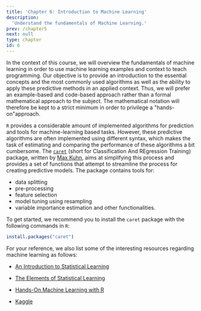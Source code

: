 ```yaml
---
title: 'Chapter 6: Introduction to Machine Learning'
description:
  'Understand the fundamentals of Machine Learning.'
prev: /chapter5
next: null
type: chapter
id: 6
---
```




<exercise id="1" title="General information">

In the context of this course, we will overview the fundamentals of machine learning in order to use machine learning examples and context to teach programming. Our objective is to provide an introduction to the essential concepts and the most commonly used algorithms as well as the ability to apply these predictive methods in an applied context. Thus, we will prefer an example-based and code-based approach rather than a formal mathematical approach to the subject. The mathematical notation will therefore be kept to a strict minimum in order to privilege a "hands-on"approach.

`R` provides a considerable amount of implemented algorithms for prediction and tools for machine-learning based tasks. However, these predictive algorithms are often implemented using different syntax, which makes the task of estimating and comparing the performance of these algorithms a bit cumbersome. The [`caret`](https://topepo.github.io/caret/) (short for Classification And REgression Training) package, written by [Max Kuhn](https://www.rstudio.com/authors/max-kuhn/), aims at simplifying this process and provides a set of functions that attempt to streamline the process for creating predictive models. The package contains tools for:

- data splitting
- pre-processing
- feature selection
- model tuning using resampling
- variable importance estimation
and other functionalities.

To get started, we recommend you to install the `caret` package with the following commands in `R`:

```R
install.packages("caret")
```

For your reference, we also list some of the interesting resources regarding machine learning as follows:

- [An Introduction to Statistical Learning](https://www.statlearning.com/)

- [The Elements of Statistical Learning](https://hastie.su.domains/ElemStatLearn/)

- [Hands-On Machine Learning with R](https://bradleyboehmke.github.io/HOML/)

- [Kaggle](https://www.kaggle.com/)

</exercise>


<exercise id="2" title="Introduction to Machine Learning" type = "slides">
<slides source="chapter6_01">
</slides>
</exercise>


<exercise id="3" title="Measuring predictive performance" type = "slides">
<slides source="chapter6_02">
</slides>
</exercise>

<exercise id="4" title="Linear and Logistic regression" type = "slides">
<slides source="chapter6_03">
</slides>
</exercise>

<exercise id="5" title="Penalized regression" type = "slides">
<slides source="chapter6_04">
</slides>
</exercise>

<exercise id="6" title="Trees based methods" type = "slides">
<slides source="chapter6_05">
</slides>
</exercise>

<exercise id="6" title="Introduction to Deep learning" type = "slides">
<slides source="chapter6_06">
</slides>
</exercise>